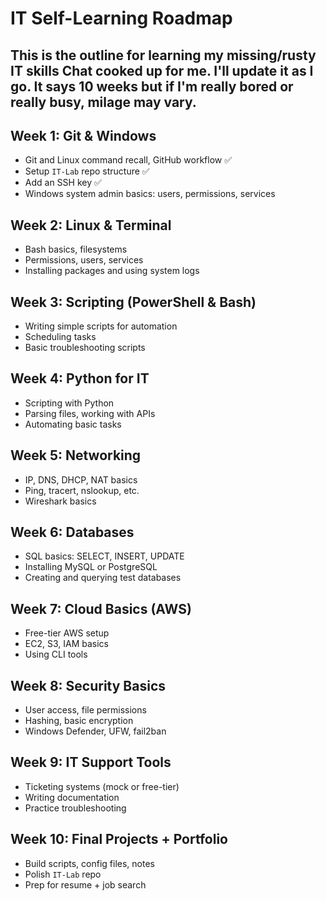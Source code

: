 # IT Self-Learning Roadmap

This is the outline for learning my missing/rusty IT skills Chat cooked up for me. I'll update it as I go. It says 10 weeks but if I'm really bored or really busy, milage may vary.
---

## Week 1: Git & Windows
- Git and Linux command recall, GitHub workflow ✅
- Setup `IT-Lab` repo structure ✅
- Add an SSH key ✅
- Windows system admin basics: users, permissions, services

## Week 2: Linux & Terminal
- Bash basics, filesystems
- Permissions, users, services
- Installing packages and using system logs

## Week 3: Scripting (PowerShell & Bash)
- Writing simple scripts for automation
- Scheduling tasks
- Basic troubleshooting scripts

## Week 4: Python for IT
- Scripting with Python
- Parsing files, working with APIs
- Automating basic tasks

## Week 5: Networking
- IP, DNS, DHCP, NAT basics
- Ping, tracert, nslookup, etc.
- Wireshark basics

## Week 6: Databases
- SQL basics: SELECT, INSERT, UPDATE
- Installing MySQL or PostgreSQL
- Creating and querying test databases

## Week 7: Cloud Basics (AWS)
- Free-tier AWS setup
- EC2, S3, IAM basics
- Using CLI tools

## Week 8: Security Basics
- User access, file permissions
- Hashing, basic encryption
- Windows Defender, UFW, fail2ban

## Week 9: IT Support Tools
- Ticketing systems (mock or free-tier)
- Writing documentation
- Practice troubleshooting

## Week 10: Final Projects + Portfolio
- Build scripts, config files, notes
- Polish `IT-Lab` repo
- Prep for resume + job search
